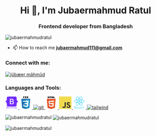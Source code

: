 <h1 align="center">Hi 👋, I'm Jubaermahmud Ratul</h1>
<h3 align="center">Frontend developer from Bangladesh</h3>

<p align="left"> <img src="https://komarev.com/ghpvc/?username=jubaermahmudratul&label=Profile%20views&color=0e75b6&style=flat" alt="jubaermahmudratul" /> </p>


- 📫 How to reach me **jubaermahmud111@gmail.com**

<h3 align="left">Connect with me:</h3>
<p align="left">
<a href="https://fb.com/jübæęr mãhmûd" target="blank"><img align="center" src="https://raw.githubusercontent.com/rahuldkjain/github-profile-readme-generator/master/src/images/icons/Social/facebook.svg" alt="jübæęr mãhmûd" height="30" width="40" /></a>
</p>

<h3 align="left">Languages and Tools:</h3>
<p align="left"> <a href="https://getbootstrap.com" target="_blank" rel="noreferrer"> <img src="https://raw.githubusercontent.com/devicons/devicon/master/icons/bootstrap/bootstrap-plain-wordmark.svg" alt="bootstrap" width="40" height="40"/> </a> <a href="https://www.w3schools.com/css/" target="_blank" rel="noreferrer"> <img src="https://raw.githubusercontent.com/devicons/devicon/master/icons/css3/css3-original-wordmark.svg" alt="css3" width="40" height="40"/> </a> <a href="https://www.figma.com/" target="_blank" rel="noreferrer"> <img src="https://www.vectorlogo.zone/logos/git-scm/git-scm-icon.svg" alt="git" width="40" height="40"/> </a> <a href="https://www.w3.org/html/" target="_blank" rel="noreferrer"> <img src="https://raw.githubusercontent.com/devicons/devicon/master/icons/html5/html5-original-wordmark.svg" alt="html5" width="40" height="40"/> </a> <a href="https://developer.mozilla.org/en-US/docs/Web/JavaScript" target="_blank" rel="noreferrer"> <img src="https://raw.githubusercontent.com/devicons/devicon/master/icons/javascript/javascript-original.svg" alt="javascript" width="40" height="40"/> </a> <a href="https://www.python.org" target="_blank" rel="noreferrer"><img src="https://raw.githubusercontent.com/devicons/devicon/master/icons/react/react-original-wordmark.svg" alt="react" width="40" height="40"/> </a> <a href="https://tailwindcss.com/" target="_blank" rel="noreferrer"> <img src="https://www.vectorlogo.zone/logos/tailwindcss/tailwindcss-icon.svg" alt="tailwind" width="40" height="40"/> </a> </p>

<p><img align="left" src="https://github-readme-stats.vercel.app/api/top-langs?username=jubaermahmudratul&show_icons=true&locale=en&layout=compact" alt="jubaermahmudratul" /></p>

<p>&nbsp;<img align="center" src="https://github-readme-stats.vercel.app/api?username=jubaermahmudratul&show_icons=true&locale=en" alt="jubaermahmudratul" /></p>

<p><img align="center" src="https://github-readme-streak-stats.herokuapp.com/?user=jubaermahmudratul&" alt="jubaermahmudratul" /></p>
